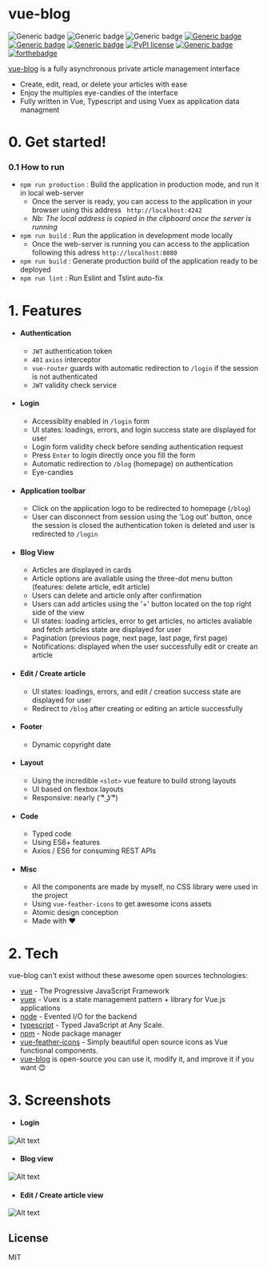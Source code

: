 # vue-blog

![Generic badge](https://img.shields.io/badge/Author-Ilyes%20Abd--Lillah-black.svg?style=for-the-badge) ![Generic badge](https://img.shields.io/badge/Version-1.0.0-orange.svg?style=for-the-badge) ![Generic badge](https://img.shields.io/badge/Vue-2.6.10-green.svg?style=for-the-badge) [![Generic badge](https://img.shields.io/badge/Vue-2.6.10-green.svg?style=for-the-badge)](https://shields.io/) [![Generic badge](https://img.shields.io/badge/Vuex-3.1.2-olive.svg?style=for-the-badge)](https://shields.io/) [![Generic badge](https://img.shields.io/badge/TypeScript-3.5.3-blue.svg?style=for-the-badge)](https://shields.io/) [![PyPI license](https://img.shields.io/pypi/l/ansicolortags.svg?style=for-the-badge)](https://pypi.python.org/pypi/ansicolortags/) [![Generic badge](https://img.shields.io/badge/Quantity%20of%20coffee%20used-1.7%20liters-brown.svg?style=for-the-badge)](https://shields.io/) 
[![forthebadge](https://forthebadge.com/images/badges/built-with-love.svg)](https://forthebadge.com)

[vue-blog] is a fully asynchronous private article management interface

  - Create, edit, read, or delete your articles with ease
  - Enjoy the multiples eye-candies of the interface
  - Fully written in Vue, Typescript and using Vuex as application data managment

# 0. Get started!
### 0.1 How to run
  - `npm run production` : Build the application in production mode, and run it in local web-server
    - Once the server is ready, you can access to the application in your browser using this address ` http://localhost:4242` 
    - _Nb: The local address is copied in the clipboard once the server is running_
- `npm run build` : Run the application in development mode locally
    - Once the web-server is running you can access to the application following this adress `http://localhost:8080`
- `npm run build` : Generate production build of the application ready to be deployed
- `npm run lint` : Run Eslint and Tslint auto-fix

# 1. Features
- #### Authentication
    - `JWT` authentication token
    - `401` `axios` interceptor
    - `vue-router` guards with automatic redirection to `/login` if the session is not authenticated
    - `JWT` validity check service

- #### Login
    - Accessiblity enabled in `/login` form
    - UI states: loadings, errors, and login success state are displayed for user
    - Login form validity check before sending authentication request
    - Press `Enter` to login directly once you fill the form
    - Automatic redirection to `/blog` (homepage) on authentication 
    - Eye-candies
- #### Application toolbar
    - Click on the application logo to be redirected to homepage (`/blog`)
    - User can disconnect from session using the 'Log out' button, once the session is closed the authentication token is deleted and user is redirected to `/login`
- #### Blog View
    - Articles are displayed in cards
    - Article options are avaliable using the three-dot menu button (features: delete article, edit article)
    - Users can delete and article only after confirmation
    - Users can add articles using the '+' button located on the top right side of the view
    - UI states: loading articles, error to get articles, no articles avaliable and fetch articles state are displayed for user
    - Pagination (previous page, next page, last page, first page)
    - Notifications: displayed when the user successfully edit or create an article
- #### Edit / Create article
    - UI states: loadings, errors, and edit / creation success state are displayed for user
    - Redirect to `/blog` after creating or editing an article successfully
- #### Footer
    - Dynamic copyright date
- #### Layout
    - Using the incredible `<slot>` vue feature to build strong layouts
    - UI based on flexbox layouts
    - Responsive: nearly  ( ͡° ͜ʖ ͡°)
- #### Code
    - Typed code
    - Using ES6+ features
    - Axios / ES6 for consuming REST APIs
- #### Misc
    - All the components are made by myself, no CSS library were used in the project
    - Using `vue-feather-icons` to get awesome icons assets
    - Atomic design conception
    - Made with ❤️
    
# 2. Tech
vue-blog can't exist without these awesome open sources technologies:

* [vue] - The Progressive JavaScript Framework
* [vuex] - Vuex is a state management pattern + library for Vue.js applications
* [node] - Evented I/O for the backend
* [typescript] - Typed JavaScript at Any Scale.
* [npm] - Node package manager
* [vue-feather-icons] - Simply beautiful open source icons as Vue functional components.
* [vue-blog] is open-source you can use it, modify it, and improve it if you want 😊
# 3. Screenshots
- #### Login
![Alt text](https://i.ibb.co/K9Htn3C/Annotation-2020-08-07-062939.png "Login view")

- #### Blog view
![Alt text](https://i.ibb.co/ynPgJgQ/Annotation-2020-08-07-063421.png "Blog view")

- #### Edit / Create article view
![Alt text](https://i.ibb.co/0rQqjRL/Annotation-2020-08-07-063343-2.png "Edit / Create view")

License
----

MIT


[//]: #

   [node]: <http://nodejs.com>
   [vue]: <http://vuejs.com>
   [typescript]: <https://www.typescriptlang.org/>
   [npm]: <https://www.npmjs.com/>
   [vuex]: <https://vuex.vuejs.org/>
   [vue-feather-icons]: <https://vue-feather-icons.egoist.sh/>
   [vue-blog]: <https://https://github.com/Ilyomix/vue-blog/>

